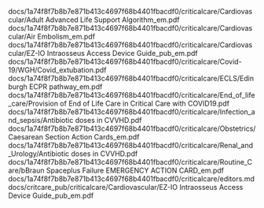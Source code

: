 docs/1a74f8f7b8b7e871b413c4697f68b4401fbacdf0/criticalcare/Cardiovascular/Adult Advanced Life Support Algorithm_em.pdf
docs/1a74f8f7b8b7e871b413c4697f68b4401fbacdf0/criticalcare/Cardiovascular/Air Embolism_em.pdf
docs/1a74f8f7b8b7e871b413c4697f68b4401fbacdf0/criticalcare/Cardiovascular/EZ-IO Intraosseus Access Device Guide_pub_em.pdf
docs/1a74f8f7b8b7e871b413c4697f68b4401fbacdf0/criticalcare/Covid-19/WGH/Covid_extubation.pdf
docs/1a74f8f7b8b7e871b413c4697f68b4401fbacdf0/criticalcare/ECLS/Edinburgh ECPR pathway_em.pdf
docs/1a74f8f7b8b7e871b413c4697f68b4401fbacdf0/criticalcare/End_of_life_care/Provision of End of Life Care in Critical Care with COVID19.pdf
docs/1a74f8f7b8b7e871b413c4697f68b4401fbacdf0/criticalcare/Infection_and_sepsis/Antibiotic doses in CVVHD.pdf
docs/1a74f8f7b8b7e871b413c4697f68b4401fbacdf0/criticalcare/Obstetrics/Caesarean Section Action Cards_em.pdf
docs/1a74f8f7b8b7e871b413c4697f68b4401fbacdf0/criticalcare/Renal_and_Urology/Antibiotic doses in CVVHD.pdf
docs/1a74f8f7b8b7e871b413c4697f68b4401fbacdf0/criticalcare/Routine_Care/bBraun Spaceplus Failure EMERGENCY ACTION CARD_em.pdf
docs/1a74f8f7b8b7e871b413c4697f68b4401fbacdf0/criticalcare/editors.md
docs/critcare_pub/criticalcare/Cardiovascular/EZ-IO Intraosseus Access Device Guide_pub_em.pdf
